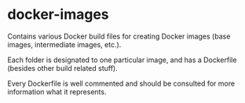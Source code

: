 # docker-images

Contains various Docker build files for creating Docker images (base images, intermediate images, etc.). 

Each folder is designated to one particular image, and has a Dockerfile (besides other build related stuff). 

Every Dockerfile is well commented and should be consulted for more information what it represents.
